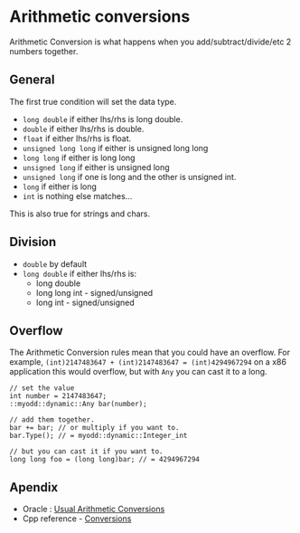 # Arithmetic conversions

Arithmetic Conversion is what happens when you add/subtract/divide/etc 2 numbers together.

## General

The first true condition will set the data type.

- `long double` if either lhs/rhs is long double.
- `double` if either lhs/rhs is double.
- `float` if either lhs/rhs is float.
- `unsigned long long` if either is unsigned long long
- `long long` if either is long long
- `unsigned long` if either is unsigned long
- `unsigned long` if one is long and the other is unsigned int.
- `long` if either is long
- `int` is nothing else matches...

This is also true for strings and chars.
 
## Division

- `double` by default
- `long double` if either lhs/rhs is:
	- long double
	- long long int - signed/unsigned
	- long int - signed/unsigned  

## Overflow

The Arithmetic Conversion rules mean that you could have an overflow.
For example, `(int)2147483647 + (int)2147483647 = (int)4294967294` on a x86 application this would overflow, but with `Any` you can cast it to a long.

    // set the value
    int number = 2147483647;
    ::myodd::dynamic::Any bar(number);

    // add them together.
    bar += bar; // or multiply if you want to.
    bar.Type(); // = myodd::dynamic::Integer_int

    // but you can cast it if you want to.
    long long foo = (long long)bar; // = 4294967294


## Apendix
- Oracle : [Usual Arithmetic Conversions](https://docs.oracle.com/cd/E19205-01/819-5265/bjabw/index.html)
- Cpp reference - [Conversions](http://en.cppreference.com/w/cpp/language/operator_arithmetic#Conversions)
